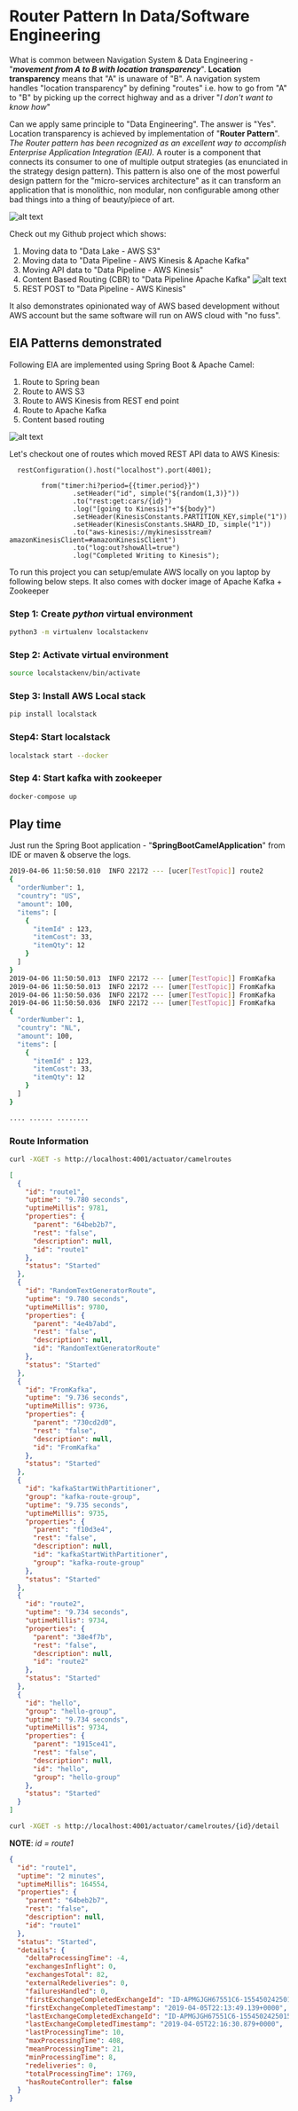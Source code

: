 # Router Pattern In Data/Software Engineering

What is common between Navigation System & Data Engineering - "_**movement from A to B with location transparency**_". **Location transparency** means that "A" is unaware of "B". A navigation system handles "location transparency" by defining "routes" i.e. how to go from "A" to "B" by picking up the correct highway and as a driver "_I don't want to know how_"

Can we apply same principle to "Data Engineering". The answer is  "Yes". Location transparency is achieved by implementation of "**Router Pattern**". _The Router pattern has been recognized as an excellent way to accomplish Enterprise Application Integration (EAI)._ A router is a component  that connects its consumer  to one of multiple output strategies (as enunciated in the strategy design pattern). This pattern is also one of the most powerful design pattern for the "micro-services architecture" as it can transform an application that is monolithic, non modular, non configurable among other bad things into a thing of beauty/piece of art. 

![alt text](./navigation.png)

Check out my Github project which shows:
1. Moving data to "Data Lake - AWS S3"
2. Moving data to "Data Pipeline - AWS Kinesis & Apache Kafka"
3. Moving API data to "Data Pipeline - AWS Kinesis" 
4. Content Based Routing (CBR) to "Data Pipeline Apache Kafka"
![alt text](./cbr.png)
5. REST POST to "Data Pipeline - AWS Kinesis"

It also demonstrates opinionated way of AWS based development without AWS account  but the same software will run on AWS cloud with "no fuss".

## EIA Patterns demonstrated

Following EIA are implemented using Spring Boot & Apache Camel:
1. Route to Spring bean
2. Route to AWS S3
3. Route to AWS Kinesis from REST end point
4. Route to Apache Kafka
5. Content based routing

![alt text](./routes.png)

Let's checkout one of routes which moved REST API data to AWS Kinesis:
```java_holder_method_tree
  restConfiguration().host("localhost").port(4001);

        from("timer:hi?period={{timer.period}}")
                .setHeader("id", simple("${random(1,3)}"))
                .to("rest:get:cars/{id}")
                .log("[going to Kinesis]"+"${body}")
                .setHeader(KinesisConstants.PARTITION_KEY,simple("1"))
                .setHeader(KinesisConstants.SHARD_ID, simple("1"))
                .to("aws-kinesis://mykinesisstream?amazonKinesisClient=#amazonKinesisClient")
                .to("log:out?showAll=true")
                .log("Completed Writing to Kinesis");
```
To run this project you can setup/emulate AWS locally on you laptop by following below steps. It also comes with docker image of Apache Kafka + Zookeeper

### Step 1: Create *python* virtual environment
```bash
python3 -m virtualenv localstackenv
```

### Step 2: Activate virtual environment
```bash
source localstackenv/bin/activate   
```

### Step 3: Install AWS Local stack
```bash
pip install localstack    
```
### Step4: Start localstack

```bash
localstack start --docker
```

### Step 4: Start kafka with zookeeper
```bash
docker-compose up
```


## Play time
Just run the Spring Boot application - "**SpringBootCamelApplication**" from IDE or maven & observe the logs.
```bash
2019-04-06 11:50:50.010  INFO 22172 --- [ucer[TestTopic]] route2                                   : 
{
  "orderNumber": 1,
  "country": "US",
  "amount": 100,
  "items": [
    {
      "itemId" : 123,
      "itemCost": 33,
      "itemQty": 12
    }
  ]
}
2019-04-06 11:50:50.013  INFO 22172 --- [umer[TestTopic]] FromKafka                                : consumed message from Kafka
2019-04-06 11:50:50.013  INFO 22172 --- [umer[TestTopic]] FromKafka                                : Hello from Gonnect
2019-04-06 11:50:50.036  INFO 22172 --- [umer[TestTopic]] FromKafka                                : consumed message from Kafka
2019-04-06 11:50:50.036  INFO 22172 --- [umer[TestTopic]] FromKafka                                : 
{
  "orderNumber": 1,
  "country": "NL",
  "amount": 100,
  "items": [
    {
      "itemId" : 123,
      "itemCost": 33,
      "itemQty": 12
    }
  ]
}

.... ...... ........

```

### Route Information

```bash
curl -XGET -s http://localhost:4001/actuator/camelroutes
```
```json
[
  {
    "id": "route1",
    "uptime": "9.780 seconds",
    "uptimeMillis": 9781,
    "properties": {
      "parent": "64beb2b7",
      "rest": "false",
      "description": null,
      "id": "route1"
    },
    "status": "Started"
  },
  {
    "id": "RandomTextGeneratorRoute",
    "uptime": "9.780 seconds",
    "uptimeMillis": 9780,
    "properties": {
      "parent": "4e4b7abd",
      "rest": "false",
      "description": null,
      "id": "RandomTextGeneratorRoute"
    },
    "status": "Started"
  },
  {
    "id": "FromKafka",
    "uptime": "9.736 seconds",
    "uptimeMillis": 9736,
    "properties": {
      "parent": "730cd2d0",
      "rest": "false",
      "description": null,
      "id": "FromKafka"
    },
    "status": "Started"
  },
  {
    "id": "kafkaStartWithPartitioner",
    "group": "kafka-route-group",
    "uptime": "9.735 seconds",
    "uptimeMillis": 9735,
    "properties": {
      "parent": "f10d3e4",
      "rest": "false",
      "description": null,
      "id": "kafkaStartWithPartitioner",
      "group": "kafka-route-group"
    },
    "status": "Started"
  },
  {
    "id": "route2",
    "uptime": "9.734 seconds",
    "uptimeMillis": 9734,
    "properties": {
      "parent": "38e4f7b",
      "rest": "false",
      "description": null,
      "id": "route2"
    },
    "status": "Started"
  },
  {
    "id": "hello",
    "group": "hello-group",
    "uptime": "9.734 seconds",
    "uptimeMillis": 9734,
    "properties": {
      "parent": "1915ce41",
      "rest": "false",
      "description": null,
      "id": "hello",
      "group": "hello-group"
    },
    "status": "Started"
  }
]
```

```bash
curl -XGET -s http://localhost:4001/actuator/camelroutes/{id}/detail
```
**NOTE**:  _id = route1_ 
```json
{
  "id": "route1",
  "uptime": "2 minutes",
  "uptimeMillis": 164554,
  "properties": {
    "parent": "64beb2b7",
    "rest": "false",
    "description": null,
    "id": "route1"
  },
  "status": "Started",
  "details": {
    "deltaProcessingTime": -4,
    "exchangesInflight": 0,
    "exchangesTotal": 82,
    "externalRedeliveries": 0,
    "failuresHandled": 0,
    "firstExchangeCompletedExchangeId": "ID-APMGJGH67551C6-1554502425015-0-3",
    "firstExchangeCompletedTimestamp": "2019-04-05T22:13:49.139+0000",
    "lastExchangeCompletedExchangeId": "ID-APMGJGH67551C6-1554502425015-0-590",
    "lastExchangeCompletedTimestamp": "2019-04-05T22:16:30.879+0000",
    "lastProcessingTime": 10,
    "maxProcessingTime": 408,
    "meanProcessingTime": 21,
    "minProcessingTime": 8,
    "redeliveries": 0,
    "totalProcessingTime": 1769,
    "hasRouteController": false
  }
}
```